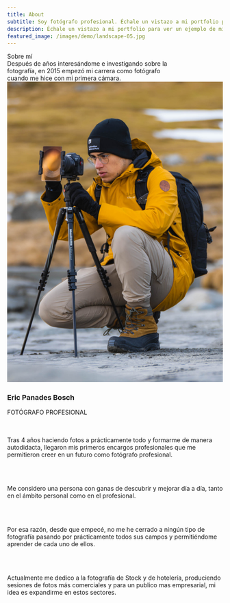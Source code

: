```yaml
---
title: About
subtitle: Soy fotógrafo profesional. Échale un vistazo a mi portfolio para ver un ejemplo de mis fotografias.
description: Échale un vistazo a mi portfolio para ver un ejemplo de mis fotografias.
featured_image: /images/demo/landscape-05.jpg
---
```

<script type="text/javascript">
    document.getElementById("header").style.position = 'relative';
</script>

<div class="about-title">Sobre mí</div>
<div class="about-quote"> 
Después de años interesándome e investigando sobre la <br> fotografía, en 2015 empezó mi carrera como fotógrafo <br> cuando me hice con mi primera cámara.
</div>
<div class="about">
    <div class="about-half">
        <img src="/images/about/KIK0211.jpg" class="image-about">
    </div>
    <div class="about-half">
        <h3>Eric Panades Bosch</h3>
        <h7>FOTÓGRAFO PROFESIONAL</h7>
        <br>
        <br>
        <br>
        <p>
        Tras 4 años haciendo fotos a prácticamente todo y formarme de manera autodidacta, llegaron mis primeros encargos profesionales que me permitieron creer en un futuro como fotógrafo profesional.
        </p>
        <br>
        <br>
        <p>
        Me considero una persona con ganas de descubrir y mejorar día a día, tanto en el ámbito personal como en el profesional. 
        </p>
        <br>
        <br>
        <p>
        Por esa razón, desde que empecé, no me he cerrado a ningún tipo de fotografía pasando por prácticamente todos sus campos y permitiéndome aprender de cada uno de ellos.
        </p>
        <br>
        <br>
        <p>
        Actualmente me dedico a la fotografía de Stock y de hotelería, produciendo sesiones de fotos más comerciales y para un publico mas empresarial, mi idea es expandirme en estos sectores.
        </p>
    </div>
</div>